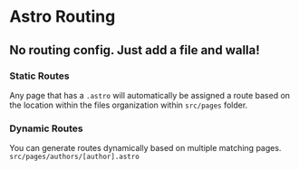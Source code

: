 # Astro Routing
## No routing config. Just add a file and walla!

### Static Routes
Any page that has a `.astro` will automatically be assigned a route based on the location within the files organization within `src/pages` folder.

### Dynamic Routes
You can generate routes dynamically based on multiple matching pages. `src/pages/authors/[author].astro`